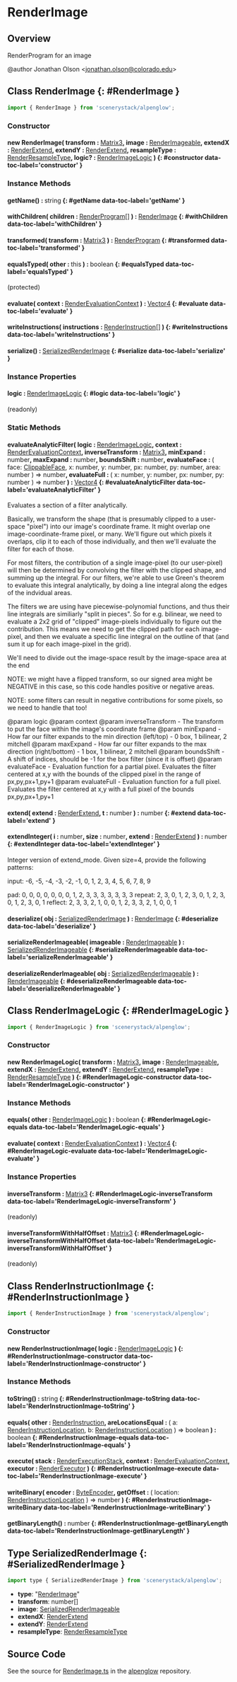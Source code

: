 # RenderImage

## Overview

RenderProgram for an image

@author Jonathan Olson &lt;jonathan.olson@colorado.edu&gt;

## Class RenderImage {: #RenderImage }


```js
import { RenderImage } from 'scenerystack/alpenglow';
```
### Constructor

#### new RenderImage( transform : <span style="font-weight: 400;">[Matrix3](../dot/Matrix3.md)</span>, image : <span style="font-weight: 400;">[RenderImageable](../alpenglow/RenderImageable.md)</span>, extendX : <span style="font-weight: 400;">[RenderExtend](../alpenglow/RenderExtend.md)</span>, extendY : <span style="font-weight: 400;">[RenderExtend](../alpenglow/RenderExtend.md)</span>, resampleType : <span style="font-weight: 400;">[RenderResampleType](../alpenglow/RenderResampleType.md)</span>, logic? : <span style="font-weight: 400;">[RenderImageLogic](../alpenglow/RenderImage.md#RenderImageLogic)</span> ) {: #constructor data-toc-label='constructor' }

### Instance Methods

#### getName() : <span style="font-weight: 400;"><span style="color: hsla(calc(var(--md-hue) + 180deg),80%,40%,1);">string</span></span> {: #getName data-toc-label='getName' }

#### withChildren( children : <span style="font-weight: 400;">[RenderProgram](../alpenglow/RenderProgram.md)[]</span> ) : <span style="font-weight: 400;">[RenderImage](../alpenglow/RenderImage.md)</span> {: #withChildren data-toc-label='withChildren' }

#### transformed( transform : <span style="font-weight: 400;">[Matrix3](../dot/Matrix3.md)</span> ) : <span style="font-weight: 400;">[RenderProgram](../alpenglow/RenderProgram.md)</span> {: #transformed data-toc-label='transformed' }

#### equalsTyped( other : <span style="font-weight: 400;"><span style="color: hsla(calc(var(--md-hue) + 180deg),80%,40%,1);">this</span></span> ) : <span style="font-weight: 400;"><span style="color: hsla(calc(var(--md-hue) + 180deg),80%,40%,1);">boolean</span></span> {: #equalsTyped data-toc-label='equalsTyped' }

(protected)

#### evaluate( context : <span style="font-weight: 400;">[RenderEvaluationContext](../alpenglow/RenderEvaluationContext.md)</span> ) : <span style="font-weight: 400;">[Vector4](../dot/Vector4.md)</span> {: #evaluate data-toc-label='evaluate' }

#### writeInstructions( instructions : <span style="font-weight: 400;">[RenderInstruction](../alpenglow/RenderInstruction.md)[]</span> ) {: #writeInstructions data-toc-label='writeInstructions' }

#### serialize() : <span style="font-weight: 400;">[SerializedRenderImage](../alpenglow/RenderImage.md#SerializedRenderImage)</span> {: #serialize data-toc-label='serialize' }

### Instance Properties

#### logic : <span style="font-weight: 400;">[RenderImageLogic](../alpenglow/RenderImage.md#RenderImageLogic)</span> {: #logic data-toc-label='logic' }

(readonly)

### Static Methods

#### evaluateAnalyticFilter( logic : <span style="font-weight: 400;">[RenderImageLogic](../alpenglow/RenderImage.md#RenderImageLogic)</span>, context : <span style="font-weight: 400;">[RenderEvaluationContext](../alpenglow/RenderEvaluationContext.md)</span>, inverseTransform : <span style="font-weight: 400;">[Matrix3](../dot/Matrix3.md)</span>, minExpand : <span style="font-weight: 400;"><span style="color: hsla(calc(var(--md-hue) + 180deg),80%,40%,1);">number</span></span>, maxExpand : <span style="font-weight: 400;"><span style="color: hsla(calc(var(--md-hue) + 180deg),80%,40%,1);">number</span></span>, boundsShift : <span style="font-weight: 400;"><span style="color: hsla(calc(var(--md-hue) + 180deg),80%,40%,1);">number</span></span>, evaluateFace : <span style="font-weight: 400;">( face: [ClippableFace](../alpenglow/ClippableFace.md), x: <span style="color: hsla(calc(var(--md-hue) + 180deg),80%,40%,1);">number</span>, y: <span style="color: hsla(calc(var(--md-hue) + 180deg),80%,40%,1);">number</span>, px: <span style="color: hsla(calc(var(--md-hue) + 180deg),80%,40%,1);">number</span>, py: <span style="color: hsla(calc(var(--md-hue) + 180deg),80%,40%,1);">number</span>, area: <span style="color: hsla(calc(var(--md-hue) + 180deg),80%,40%,1);">number</span> ) =&gt; <span style="color: hsla(calc(var(--md-hue) + 180deg),80%,40%,1);">number</span></span>, evaluateFull : <span style="font-weight: 400;">( x: <span style="color: hsla(calc(var(--md-hue) + 180deg),80%,40%,1);">number</span>, y: <span style="color: hsla(calc(var(--md-hue) + 180deg),80%,40%,1);">number</span>, px: <span style="color: hsla(calc(var(--md-hue) + 180deg),80%,40%,1);">number</span>, py: <span style="color: hsla(calc(var(--md-hue) + 180deg),80%,40%,1);">number</span> ) =&gt; <span style="color: hsla(calc(var(--md-hue) + 180deg),80%,40%,1);">number</span></span> ) : <span style="font-weight: 400;">[Vector4](../dot/Vector4.md)</span> {: #evaluateAnalyticFilter data-toc-label='evaluateAnalyticFilter' }

Evaluates a section of a filter analytically.

Basically, we transform the shape (that is presumably clipped to a user-space "pixel") into our image's
coordinate frame. It might overlap one image-coordinate-frame pixel, or many. We'll figure out which pixels it
overlaps, clip it to each of those individually, and then we'll evaluate the filter for each of those.

For most filters, the contribution of a single image-pixel (to our user-pixel) will then be determined by
convolving the filter with the clipped shape, and summing up the integral. For our filters, we're able to
use Green's theorem to evaluate this integral analytically, by doing a line integral along the edges of the
indvidual areas.

The filters we are using have piecewise-polynomial functions, and thus their line integrals are similiarly
"split in pieces". So for e.g. bilinear, we need to evaluate a 2x2 grid of "clipped" image-pixels individually to
figure out the contribution. This means we need to get the clipped path for each image-pixel, and then we evaluate
a specific line integral on the outline of that (and sum it up for each image-pixel in the grid).

We'll need to divide out the image-space result by the image-space area at the end

NOTE: we might have a flipped transform, so our signed area might be NEGATIVE in this case, so this code handles
positive or negative areas.

NOTE: some filters can result in negative contributions for some pixels, so we need to handle that too!

@param logic
@param context
@param inverseTransform - The transform to put the face within the image's coordinate frame
@param minExpand - How far our filter expands to the min direction (left/top) - 0 box, 1 bilinear, 2 mitchell
@param maxExpand - How far our filter expands to the max direction (right/bottom) - 1 box, 1 bilinear, 2 mitchell
@param boundsShift - A shift of indices, should be -1 for the box filter (since it is offset)
@param evaluateFace - Evaluation function for a partial pixel. Evaluates the filter centered at x,y with the
bounds of the clipped pixel in the range of px,py,px+1,py+1
@param evaluateFull - Evaluation function for a full pixel. Evaluates the filter centered at x,y with a full
pixel of the bounds px,py,px+1,py+1

#### extend( extend : <span style="font-weight: 400;">[RenderExtend](../alpenglow/RenderExtend.md)</span>, t : <span style="font-weight: 400;"><span style="color: hsla(calc(var(--md-hue) + 180deg),80%,40%,1);">number</span></span> ) : <span style="font-weight: 400;"><span style="color: hsla(calc(var(--md-hue) + 180deg),80%,40%,1);">number</span></span> {: #extend data-toc-label='extend' }

#### extendInteger( i : <span style="font-weight: 400;"><span style="color: hsla(calc(var(--md-hue) + 180deg),80%,40%,1);">number</span></span>, size : <span style="font-weight: 400;"><span style="color: hsla(calc(var(--md-hue) + 180deg),80%,40%,1);">number</span></span>, extend : <span style="font-weight: 400;">[RenderExtend](../alpenglow/RenderExtend.md)</span> ) : <span style="font-weight: 400;"><span style="color: hsla(calc(var(--md-hue) + 180deg),80%,40%,1);">number</span></span> {: #extendInteger data-toc-label='extendInteger' }

Integer version of extend_mode.
Given size=4, provide the following patterns:

input:  -6, -5, -4, -3, -2, -1, 0, 1, 2, 3, 4, 5, 6, 7, 8, 9

pad:     0,  0,  0,  0,  0,  0, 0, 1, 2, 3, 3, 3, 3, 3, 3, 3
repeat:  2,  3,  0,  1,  2,  3, 0, 1, 2, 3, 0, 1, 2, 3, 0, 1
reflect: 2,  3,  3,  2,  1,  0, 0, 1, 2, 3, 3, 2, 1, 0, 0, 1

#### deserialize( obj : <span style="font-weight: 400;">[SerializedRenderImage](../alpenglow/RenderImage.md#SerializedRenderImage)</span> ) : <span style="font-weight: 400;">[RenderImage](../alpenglow/RenderImage.md)</span> {: #deserialize data-toc-label='deserialize' }

#### serializeRenderImageable( imageable : <span style="font-weight: 400;">[RenderImageable](../alpenglow/RenderImageable.md)</span> ) : <span style="font-weight: 400;">[SerializedRenderImageable](../alpenglow/RenderImageable.md#SerializedRenderImageable)</span> {: #serializeRenderImageable data-toc-label='serializeRenderImageable' }

#### deserializeRenderImageable( obj : <span style="font-weight: 400;">[SerializedRenderImageable](../alpenglow/RenderImageable.md#SerializedRenderImageable)</span> ) : <span style="font-weight: 400;">[RenderImageable](../alpenglow/RenderImageable.md)</span> {: #deserializeRenderImageable data-toc-label='deserializeRenderImageable' }



## Class RenderImageLogic {: #RenderImageLogic }


```js
import { RenderImageLogic } from 'scenerystack/alpenglow';
```
### Constructor

#### new RenderImageLogic( transform : <span style="font-weight: 400;">[Matrix3](../dot/Matrix3.md)</span>, image : <span style="font-weight: 400;">[RenderImageable](../alpenglow/RenderImageable.md)</span>, extendX : <span style="font-weight: 400;">[RenderExtend](../alpenglow/RenderExtend.md)</span>, extendY : <span style="font-weight: 400;">[RenderExtend](../alpenglow/RenderExtend.md)</span>, resampleType : <span style="font-weight: 400;">[RenderResampleType](../alpenglow/RenderResampleType.md)</span> ) {: #RenderImageLogic-constructor data-toc-label='RenderImageLogic-constructor' }

### Instance Methods

#### equals( other : <span style="font-weight: 400;">[RenderImageLogic](../alpenglow/RenderImage.md#RenderImageLogic)</span> ) : <span style="font-weight: 400;"><span style="color: hsla(calc(var(--md-hue) + 180deg),80%,40%,1);">boolean</span></span> {: #RenderImageLogic-equals data-toc-label='RenderImageLogic-equals' }

#### evaluate( context : <span style="font-weight: 400;">[RenderEvaluationContext](../alpenglow/RenderEvaluationContext.md)</span> ) : <span style="font-weight: 400;">[Vector4](../dot/Vector4.md)</span> {: #RenderImageLogic-evaluate data-toc-label='RenderImageLogic-evaluate' }

### Instance Properties

#### inverseTransform : <span style="font-weight: 400;">[Matrix3](../dot/Matrix3.md)</span> {: #RenderImageLogic-inverseTransform data-toc-label='RenderImageLogic-inverseTransform' }

(readonly)

#### inverseTransformWithHalfOffset : <span style="font-weight: 400;">[Matrix3](../dot/Matrix3.md)</span> {: #RenderImageLogic-inverseTransformWithHalfOffset data-toc-label='RenderImageLogic-inverseTransformWithHalfOffset' }

(readonly)



## Class RenderInstructionImage {: #RenderInstructionImage }


```js
import { RenderInstructionImage } from 'scenerystack/alpenglow';
```
### Constructor

#### new RenderInstructionImage( logic : <span style="font-weight: 400;">[RenderImageLogic](../alpenglow/RenderImage.md#RenderImageLogic)</span> ) {: #RenderInstructionImage-constructor data-toc-label='RenderInstructionImage-constructor' }

### Instance Methods

#### toString() : <span style="font-weight: 400;"><span style="color: hsla(calc(var(--md-hue) + 180deg),80%,40%,1);">string</span></span> {: #RenderInstructionImage-toString data-toc-label='RenderInstructionImage-toString' }

#### equals( other : <span style="font-weight: 400;">[RenderInstruction](../alpenglow/RenderInstruction.md)</span>, areLocationsEqual : <span style="font-weight: 400;">( a: [RenderInstructionLocation](../alpenglow/RenderInstruction.md#RenderInstructionLocation), b: [RenderInstructionLocation](../alpenglow/RenderInstruction.md#RenderInstructionLocation) ) =&gt; <span style="color: hsla(calc(var(--md-hue) + 180deg),80%,40%,1);">boolean</span></span> ) : <span style="font-weight: 400;"><span style="color: hsla(calc(var(--md-hue) + 180deg),80%,40%,1);">boolean</span></span> {: #RenderInstructionImage-equals data-toc-label='RenderInstructionImage-equals' }

#### execute( stack : <span style="font-weight: 400;">[RenderExecutionStack](../alpenglow/RenderExecutionStack.md)</span>, context : <span style="font-weight: 400;">[RenderEvaluationContext](../alpenglow/RenderEvaluationContext.md)</span>, executor : <span style="font-weight: 400;">[RenderExecutor](../alpenglow/RenderExecutor.md)</span> ) {: #RenderInstructionImage-execute data-toc-label='RenderInstructionImage-execute' }

#### writeBinary( encoder : <span style="font-weight: 400;">[ByteEncoder](../alpenglow/ByteEncoder.md)</span>, getOffset : <span style="font-weight: 400;">( location: [RenderInstructionLocation](../alpenglow/RenderInstruction.md#RenderInstructionLocation) ) =&gt; <span style="color: hsla(calc(var(--md-hue) + 180deg),80%,40%,1);">number</span></span> ) {: #RenderInstructionImage-writeBinary data-toc-label='RenderInstructionImage-writeBinary' }

#### getBinaryLength() : <span style="font-weight: 400;"><span style="color: hsla(calc(var(--md-hue) + 180deg),80%,40%,1);">number</span></span> {: #RenderInstructionImage-getBinaryLength data-toc-label='RenderInstructionImage-getBinaryLength' }



## Type SerializedRenderImage {: #SerializedRenderImage }


```js
import type { SerializedRenderImage } from 'scenerystack/alpenglow';
```


- **type**: "[RenderImage](../alpenglow/RenderImage.md)"
- **transform**: <span style="color: hsla(calc(var(--md-hue) + 180deg),80%,40%,1);">number</span>[]
- **image**: [SerializedRenderImageable](../alpenglow/RenderImageable.md#SerializedRenderImageable)
- **extendX**: [RenderExtend](../alpenglow/RenderExtend.md)
- **extendY**: [RenderExtend](../alpenglow/RenderExtend.md)
- **resampleType**: [RenderResampleType](../alpenglow/RenderResampleType.md)




## Source Code

See the source for [RenderImage.ts](https://github.com/phetsims/alpenglow/blob/main/js/render-program/RenderImage.ts) in the [alpenglow](https://github.com/phetsims/alpenglow) repository.
